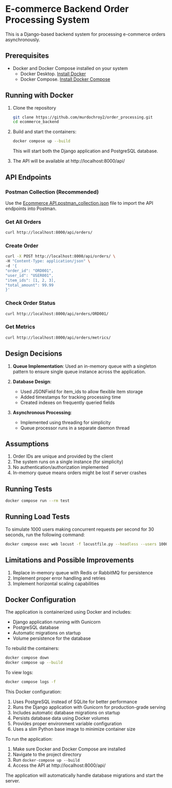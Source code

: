 # E-commerce Backend Order Processing System

This is a Django-based backend system for processing e-commerce orders asynchronously.

## Prerequisites

- Docker and Docker Compose installed on your system
  - Docker Desktop. [Install Docker](https://docs.docker.com/get-docker/)
  - Docker Compose. [Install Docker Compose](https://docs.docker.com/compose/install/)

## Running with Docker

1. Clone the repository
   ```bash
   git clone https://github.com/murdochroy2/order_processing.git
   cd ecommerce_backend
   ```
2. Build and start the containers:
   ```bash
   docker compose up --build
   ```
   This will start both the Django application and PostgreSQL database.

3. The API will be available at http://localhost:8000/api/

## API Endpoints

### Postman Collection (Recommended)
Use the [Ecommerce API.postman_collection.json](./Ecommerce%20API.postman_collection.json) file to import the API endpoints into Postman.

### Get All Orders

```bash
curl http://localhost:8000/api/orders/
```

### Create Order 

```bash
curl -X POST http://localhost:8000/api/orders/ \
-H "Content-Type: application/json" \
-d '{
"order_id": "ORD001",
"user_id": "USER001",
"item_ids": [1, 2, 3],
"total_amount": 99.99
}'
```

### Check Order Status

```bash
curl http://localhost:8000/api/orders/ORD001/
```

### Get Metrics

```bash
curl http://localhost:8000/api/orders/metrics/
```



## Design Decisions

1. **Queue Implementation**: Used an in-memory queue with a singleton pattern to ensure single queue instance across the application.

2. **Database Design**: 
   - Used JSONField for item_ids to allow flexible item storage
   - Added timestamps for tracking processing time
   - Created indexes on frequently queried fields

3. **Asynchronous Processing**: 
   - Implemented using threading for simplicity
   - Queue processor runs in a separate daemon thread

## Assumptions

1. Order IDs are unique and provided by the client
2. The system runs on a single instance (for simplicity)
3. No authentication/authorization implemented
4. In-memory queue means orders might be lost if server crashes

## Running Tests

```bash
docker compose run --rm test
```

## Running Load Tests
To simulate 1000 users making concurrent requests per second for 30 seconds, run the following command:
```bash
docker compose exec web locust -f locustfile.py --headless --users 1000 --spawn-rate 1000 --run-time 30s --csv=locust_results --host http://127.0.0.1:8000
```

## Limitations and Possible Improvements

1. Replace in-memory queue with Redis or RabbitMQ for persistence
2. Implement proper error handling and retries
4. Implement horizontal scaling capabilities

## Docker Configuration

The application is containerized using Docker and includes:
- Django application running with Gunicorn
- PostgreSQL database
- Automatic migrations on startup
- Volume persistence for the database

To rebuild the containers:

```bash
docker compose down
docker compose up --build
```

To view logs:

```bash
docker compose logs -f
```

This Docker configuration:
1. Uses PostgreSQL instead of SQLite for better performance
2. Runs the Django application with Gunicorn for production-grade serving
3. Includes automatic database migrations on startup
4. Persists database data using Docker volumes
5. Provides proper environment variable configuration
6. Uses a slim Python base image to minimize container size

To run the application:
1. Make sure Docker and Docker Compose are installed
2. Navigate to the project directory
3. Run `docker-compose up --build`
4. Access the API at http://localhost:8000/api/

The application will automatically handle database migrations and start the server.